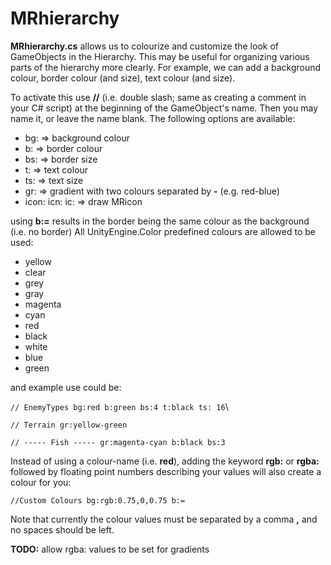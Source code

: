 # MRhierarchy

**MRhierarchy.cs** allows us to colourize and customize the look of GameObjects in the Hierarchy.
This may be useful for organizing various parts of the hierarchy more clearly.
For example, we can add a background colour, border colour (and size), text colour (and size).

To activate this use **//** (i.e. double slash; same as creating a comment in your C# script) at the beginning of the GameObject's name. Then you may name it, or leave the name blank. The following options are available:


+ bg:   => background colour
+ b:    => border colour
+ bs:   => border size
+ t:    => text colour
+ ts:   => text size
+ gr:   => gradient with two colours separated by **-** (e.g. red-blue)
+ icon: icn: ic:    => draw MRicon

using **b:=** results in the border being the same colour as the background (i.e. no border)
All UnityEngine.Color predefined colours are allowed to be used:

* yellow
* clear
* grey
* gray
* magenta
* cyan
* red
* black
* white
* blue
* green

and example use could be:


`// EnemyTypes bg:red b:green bs:4 t:black ts: 16`\

`// Terrain gr:yellow-green `

`// ----- Fish ----- gr:magenta-cyan b:black bs:3`


Instead of using a colour-name (i.e. __red__), adding the keyword **rgb:** or **rgba:** followed by floating point numbers describing your values will also create a colour for you:


`//Custom Colours bg:rgb:0.75,0,0.75 b:=`


Note that currently the colour values must be separated by a comma **,** and no spaces should be left.

**TODO:** allow rgba: values to be set for gradients
